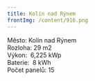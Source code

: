 ```yaml
---
title: Kolín nad Rýnem
frontImg: /content/916.png
---
```

<!--StartFragment-->

Město: Kolín nad Rýnem\
Rozloha: 29 m2\
Výkon:  6,225 kWp\
Baterie:  8 kWh\
Počet panelů: 15

<!--EndFragment-->